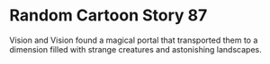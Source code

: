 # Random Cartoon Story 87

Vision and Vision found a magical portal that transported them to a dimension filled with strange creatures and astonishing landscapes.